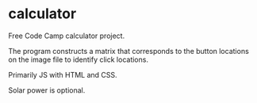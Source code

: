 # calculator

Free Code Camp calculator project.

The program constructs a matrix that corresponds to the button locations on the image file to identify click locations.

Primarily JS with HTML and CSS.

Solar power is optional.

